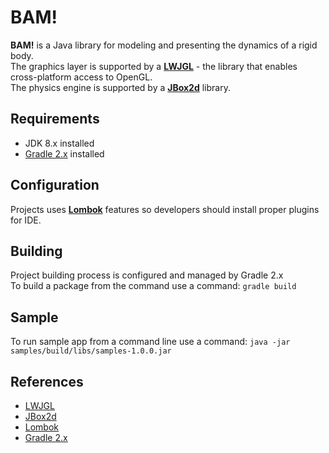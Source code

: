 BAM!
====
**BAM!** is a Java library for modeling and presenting the dynamics of a rigid body.  
The graphics layer is supported by a **[LWJGL](https://github.com/LWJGL/lwjgl3)** - the library that enables cross-platform access to OpenGL.  
The physics engine is supported by a **[JBox2d](https://github.com/jbox2d/jbox2d)** library.  

Requirements
------------
* JDK 8.x installed
* [Gradle 2.x](https://gradle.org/) installed

Configuration
-------------
Projects uses **[Lombok](https://projectlombok.org/)** features so developers should install proper plugins for IDE.

Building
--------
Project building process is configured and managed by Gradle 2.x  
To build a package from the command use a command: ```gradle build```

Sample
------
To run sample app from a command line use a command: ```java -jar samples/build/libs/samples-1.0.0.jar```

References
----------
* [LWJGL](https://github.com/LWJGL/lwjgl3)
* [JBox2d](https://github.com/jbox2d/jbox2d)
* [Lombok](https://projectlombok.org/)
* [Gradle 2.x](https://gradle.org/)
